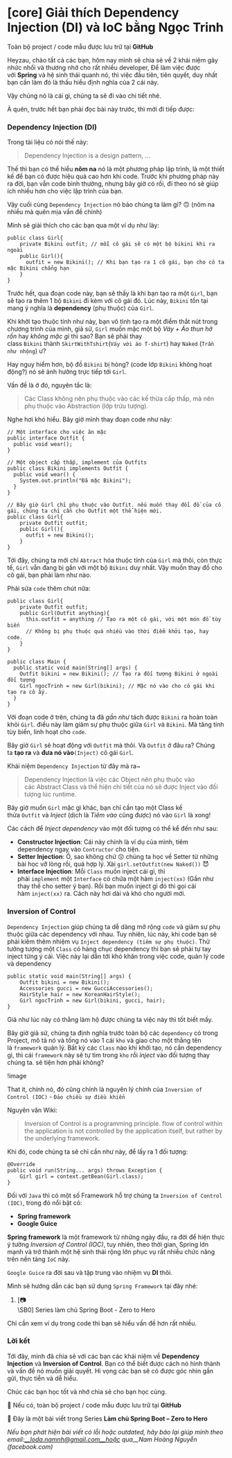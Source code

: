 # [core] Giải thích Dependency Injection (DI) và IoC bằng Ngọc Trinh

Toàn bộ project / code mẫu được lưu trữ tại **GitHub**

Heyzau, chào tất cả các bạn, hôm nay mình sẽ chia sẻ về 2 khái niệm gây nhức nhối và thương nhớ cho rất nhiều developer, Để làm việc được với **Spring** và hệ sinh thái quanh nó, thì việc đầu tiên, tiên quyết, duy nhất bạn cần làm đó là thấu hiểu định nghĩa của 2 cái này.

Vậy chúng nó là cái gì, chúng ta sẽ đi vào chi tiết nhé.

À quên, trước hết bạn phải đọc bài này trước, thì mới đi tiếp được:

### **Dependency Injection (DI)**

Trong tài liệu có nói thế này:

> Dependency Injection is a design pattern, ...

Thế thì bạn có thể hiểu **nôm na** nó là một phương pháp lập trình, là một thiết kế để bạn có được hiệu quả cao hơn khi code. Trước khi phương pháp này ra đời, bạn vẫn code bình thường, nhưng bây giờ có rồi, đi theo nó sẽ giúp ích nhiều hơn cho việc lập trình của bạn.

Vậy cuối cùng `Dependency Injection` nó bảo chúng ta làm gì? 🙃 (nôm na nhiều mà quên mịa vấn đề chính)

Mình sẽ giải thích cho các bạn qua một ví dụ như lày:

```
public class Girl{
    private Bikini outfit; // mỗi cô gái sẽ có một bộ bikini khi ra ngoài
    public Girl(){
      outfit = new Bikini(); // Khi bạn tạo ra 1 cô gái, bạn cho cô ta mặc Bikini chẳng hạn
    }
}
```

Trước hết, qua đoạn code này, bạn sẽ thấy là khi bạn tạo ra một `Girl`, bạn sẽ tạo ra thêm 1 bộ `Bikini` đi kèm với cô gái đó. Lúc này, `Bikini` tồn tại mang ý nghĩa là **dependency** (phụ thuộc) của `Girl`.

Khi khởi tạo thuộc tính như này, bạn vô tình tạo ra một điểm thắt nút trong chương trình của mình, giả sử, `Girl` muốn mặc một bộ _Váy + Áo thun hở rốn_ hay _không mặc gì_ thì sao? Bạn sẽ phải thay class `Bikini` thành `SkirtWithTshirt`(`Váy với áo T-shirt`) hay `Naked` (`Trần như nhộng`) ư?

Hay nguy hiểm hơn, bộ đồ `Bikini` bị hỏng? (code lớp `Bikini` không hoạt động?) nó sẽ ảnh hưởng trực tiếp tới `Girl`.

Vấn đề là ở đó, nguyên tắc là:

> Các Class không nên phụ thuộc vào các kế thừa cấp thấp, mà nên phụ thuộc vào Abstraction (lớp trừu tượng).

Nghe hơi khó hiểu. Bây giờ mình thay đoạn code như này:

```
// Một interface cho việc ăn mặc
public interface Outfit {
  public void wear();
}

// Một object cấp thấp, implement của Outfits
public class Bikini implements Outfit {
  public void wear() {
    System.out.println("Đã mặc Bikini");
  }
}

// Bây giờ Girl chỉ phụ thuộc vào Outfit. nếu muốn thay đổi đồ của cô gái, chúng ta chỉ cần cho Outfit một thể hiện mới.
public class Girl{
    private Outfit outfit;
    public Girl(){
      outfit = new Bikini();
    }
}
```

Tới đây, chúng ta mới chỉ `Abtract` hóa thuộc tính của `Girl` mà thôi, còn thực tế, `Girl` vẫn đang bị gắn với một bộ `Bikini` duy nhất. Vậy muốn thay đồ cho cô gái, bạn phải làm như nào.

Phải sửa `code` thêm chút nữa:

```
public class Girl{
    private Outfit outfit;
    public Girl(Outfit anything){
      this.outfit = anything // Tạo ra một cô gái, với một món đồ tùy biến
      // Không bị phụ thuộc quá nhiều vào thời điểm khởi tạo, hay code.
    }
}

public class Main {
  public static void main(String[] args) {
    Outfit bikini = new Bikini(); // Tạo ra đối tượng Bikini ở ngoài đối tượng
    Girl ngocTrinh = new Girl(bikini); // Mặc nó vào cho cô gái khi tạo ra cô ấy.
  }
}
```

Với đoạn code ở trên, chúng ta đã _gần như_ tách được `Bikini` ra hoàn toàn khỏi `Girl`. điều này làm giảm sự phụ thuộc giữa `Girl` và `Bikini`. Mà tăng tính tùy biến, linh hoạt cho `code`.

Bây giờ `Girl` sẽ hoạt động với `Outfit` mà thôi. Và `Outfit` ở đâu ra? Chúng ta **tạo ra** và **đưa nó vào**`(Inject)` cô gái `Girl`.

Khái niệm `Dependency Injection` từ đây mà ra~

> Dependency Injection là việc các Object nên phụ thuộc vào các Abstract Class và thể hiện chi tiết của nó sẽ được Inject vào đối tượng lúc runtime.

Bây giờ muốn `Girl` mặc gì khác, bạn chỉ cần tạo một Class kế thừa `Outfit` và _Inject_ (dịch là _Tiêm vào_ cũng được) nó vào `Girl` là xong!

Các cách để _Inject dependency_ vào một đối tượng có thể kể đến như sau:

- **Constructor Injection**: Cái này chính là ví dụ của mình, tiêm dependency ngay vào `Contructor` cho tiện.
- **Setter Injection**: Ồ, sao không chứ 😗 chúng ta học về Setter từ những bài học vỡ lòng rồi, quá hợp lý. Xài `girl.setOutfit(new Naked())` 😈
- **Interface Injection**: Mỗi `Class` muốn inject cái gì, thì phải `implement` một `Interface` có chứa một hàm `inject(xx)` (Gần như thay thế cho setter ý bạn). Rồi bạn muốn inject gì đó thì gọi cái hàm `inject(xx)` ra. Cách này hơi dài và khó cho người mới.

### **Inversion of Control**

`Dependency Injection` giúp chúng ta dễ dàng mở rộng `code` và giảm sự phụ thuộc giữa các dependency với nhau. Tuy nhiên, lúc này, khi code bạn sẽ phải kiêm thêm nhiệm vụ `Inject dependency (tiêm sự phụ thuộc)`. Thử tưởng tượng một `Class` có hàng chục dependency thì bạn sẽ phải tự tay inject từng ý cái. Việc này lại dẫn tới khó khăn trong việc code, quản lý code và dependency

```
public static void main(String[] args) {
    Outfit bikini = new Bikini();
    Accessories gucci = new GucciAccessories();
    HairStyle hair = new KoreanHairStyle();
    Girl ngocTrinh = new Girl(bikini, gucci, hair);
}
```

Giá như lúc này có thằng làm hộ được chúng ta việc này thì tốt biết mấy.

Bây giờ giả sử, chúng ta định nghĩa trước toàn bộ các `dependency` có trong Project, mô tả nó và tống nó vào 1 cái `kho` và giao cho một thằng tên là `framework` quản lý. Bất kỳ các `Class` nào khi khởi tạo, nó cần dependency gì, thì cái `framework` này sẽ tự tìm trong `kho` rồi _inject_ vào đối tượng thay chúng ta. sẽ tiện hơn phải không?

!image

That it, chính nó, đó cũng chính là nguyên lý chính của `Inversion of Control (IOC)` - `Đảo chiều sự điều khiển`

Nguyên văn Wiki:

> Inversion of Control is a programming principle. flow of control within the application is not controlled by the application itself, but rather by the underlying framework.

Khi đó, code chúng ta sẽ chỉ cần như này, để lấy ra 1 đối tượng:

```
@Override
public void run(String... args) throws Exception {
    Girl girl = context.getBean(Girl.class);
}
```

Đối với `Java` thì có một số Framework hỗ trợ chúng ta `Inversion of Control (IOC)`, trong đó nổi bật có:

- **Spring framework**
- **Google Guice**

**Spring framework** là một framework từ những ngày đầu, ra đời để hiện thực ý tưởng _Inversion of Control (IOC)_, tuy nhiên, theo thời gian, Spring lớn mạnh và trở thành một hệ sinh thái rộng lớn phục vụ rất nhiều chức năng trên nền tảng `IoC` này.

`Google Guice` ra đời sau và tập trung vào nhiệm vụ **DI** thôi.

Mình sẽ hướng dẫn các bạn sử dụng `Spring Framework` tại đây nhé:

1. [📷\
\SB0\] Series làm chủ Spring Boot - Zero to Hero

Chỉ cần xem ví dụ trong code thì bạn sẽ hiểu vấn đề hơn rất nhiều.

### **Lời kết**

Tới đây, mình đã chia sẻ với các bạn các khái niệm về **Dependency Injection** và **Inversion of Control**. Bạn có thể biết được cách nó hình thành và vấn đề nó muốn giải quyết. Hi vọng các bạn sẽ có được góc nhìn gần gửi, thực tiễn và dễ hiểu.

Chúc các bạn học tốt và nhớ chia sẻ cho bạn học cùng.

💁 Nếu có, toàn bộ project / code mẫu được lưu trữ tại **GitHub**

🌟 Đây là một bài viết trong Series **Làm chủ Spring Boot – Zero to Hero**

_Nếu bạn phát hiện bài viết có lỗi hoặc outdated, hãy báo lại giúp mình theo email:__loda.namnh@gmail.com__hoặc qua__Nam Hoàng Nguyễn (facebook.com)_





